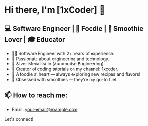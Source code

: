 # Hi there, I'm [1xCoder] 👋

## 💻 Software Engineer | 🍔 Foodie | 🥤 Smoothie Lover | 🎓 Educator

- 👨‍💻 Software Engineer with 2+ years of experience.
- 🚗 Passionate about engineering and technology.
- 🏅 Silver Medallist in [Automotive Engineering].
- 🎥 Creator of coding tutorials on my channel: [1xcoder](https://www.youtube.com/channel/1xcoder).
- 🍴 A foodie at heart — always exploring new recipes and flavors!
- 🥤 Obsessed with smoothies — they’re my go-to fuel.

## 📫 How to reach me:
- Email: [your-email@example.com](mailto:learntest1xcoder@gmail.com)

Let's connect!
